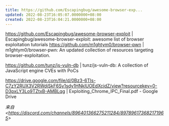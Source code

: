 ```yaml
---
title: https://github.com/Escapingbug/awesome-browser-exp...
updated: 2022-08-23T16:05:07.0000000+08:00
created: 2022-08-23T16:04:21.0000000+08:00
---
```


<https://github.com/Escapingbug/awesome-browser-exploit> \| Escapingbug/awesome-browser-exploit: awesome list of browser exploitation tutorials <https://github.com/m1ghtym0/browser-pwn> \| m1ghtym0/browser-pwn: An updated collection of resources targeting browser-exploitation.

<https://github.com/tunz/js-vuln-db> \| tunz/js-vuln-db: A collection of JavaScript engine CVEs with PoCs

<https://drive.google.com/file/d/0Bz3-6TIs-C7zY2RUX3V2RWdjSkF6Sy1sdy1HNklUOEdXcjdZ/view?resourcekey=0-D3pxLY3Lo9TZtxB-AMBLqg> \| Exploiting_Chrome_IPC_Final.pdf - Google Drive

*来自 \<<https://discord.com/channels/896401366275211284/897896173682171965>\>*

